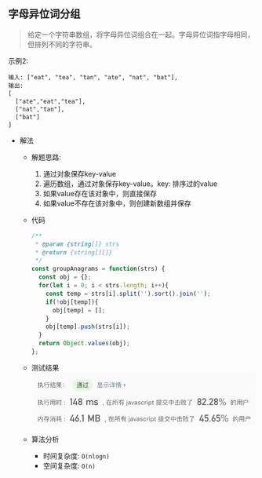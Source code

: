 ## 字母异位词分组

> 给定一个字符串数组，将字母异位词组合在一起。字母异位词指字母相同，但排列不同的字符串。

示例2:
```text
输入: ["eat", "tea", "tan", "ate", "nat", "bat"],
输出:
[
  ["ate","eat","tea"],
  ["nat","tan"],
  ["bat"]
]
```

- 解法
  - 解题思路:
    1. 通过对象保存key-value
    2. 遍历数组，通过对象保存key-value。key: 排序过的value
      1. 如果value存在该对象中，则直接保存
      2. 如果value不存在该对象中，则创建新数组并保存
    
  - 代码
    ```javascript
    /**
     * @param {string[]} strs
     * @return {string[][]}
     */
    const groupAnagrams = function(strs) {
      const obj = {};
      for(let i = 0; i < strs.length; i++){
        const temp = strs[i].split('').sort().join('');
        if(!obj[temp]){
          obj[temp] = [];
        }
        obj[temp].push(strs[i]);
      }
      return Object.values(obj);
    };
    ```
    
  - 测试结果
  ![](result49-1.jpg)
  
  - 算法分析
    - 时间复杂度: `O(nlogn)`
    - 空间复杂度: `O(n)`